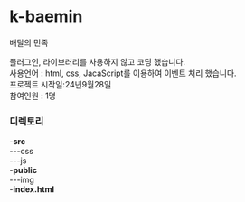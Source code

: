 # k-baemin

배달의 민족  <br/>

플러그인, 라이브러리를 사용하지 않고 코딩 했습니다.  <br/>
사용언어 : html, css, JacaScript를 이용하여 이벤트 처리 했습니다.  <br/>
프로젝트 시작일:24년9월28일  <br/>
참여인원 : 1명  <br/>

<h3>디렉토리</h3>
-<b>src</b>  <br/>
---css  <br/>
---js  <br/>
-<b>public</b>  <br/>
---img  <br/>
-<b>index.html</b>  <br/>
